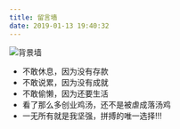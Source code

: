 ```yaml
---
title: 留言墙
date: 2019-01-13 19:40:32
---
```

![背景墙](guestbook/bg.jpg)

+ 不敢休息，因为没有存款
+ 不敢说累，因为没有成就
+ 不敢偷懒，因为还要生活
+ 看了那么多创业鸡汤，还不是被虐成落汤鸡
+ 一无所有就是我坚强，拼搏的唯一选择!!!
